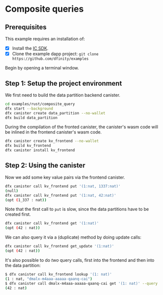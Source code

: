# Composite queries

## Prerequisites
This example requires an installation of:

- [x] Install the [IC SDK](https://internetcomputer.org/docs/current/developer-docs/setup/install/index.mdx).
- [x] Clone the example dapp project: `git clone https://github.com/dfinity/examples`

Begin by opening a terminal window.

## Step 1: Setup the project environment

We first need to build the data partition backend canister.

```bash
cd examples/rust/composite_query
dfx start --background
dfx canister create data_partition --no-wallet
dfx build data_partition
```

During the compilation of the fronted canister, the canister's wasm code will be inlined in the frontend canister's wasm code.

```bash
dfx canister create kv_frontend --no-wallet
dfx build kv_frontend
dfx canister install kv_frontend
```

## Step 2: Using the canister

Now we add some key value pairs via the frontend canister.

```bash
dfx canister call kv_frontend put '(1:nat, 1337:nat)'
(null)
dfx canister call kv_frontend put '(1:nat, 42:nat)'
(opt (1_337 : nat))
```

Note that the first call to `put` is slow, since the data partitions have to be created first.

```bash
dfx canister call kv_frontend get '(1:nat)'
(opt (42 : nat))
```

We can also query it via a (duplicate) method by doing update calls:

```bash
dfx canister call kv_frontend get_update '(1:nat)'
(opt (42 : nat))
```

It's also possible to do *two* query calls, first into the frontend and then into the data partition:

```bash
$ dfx canister call kv_frontend lookup '(1: nat)'
(1 : nat, "dmalx-m4aaa-aaaaa-qaanq-cai")
$ dfx canister call dmalx-m4aaa-aaaaa-qaanq-cai get '(1: nat)' --query
(42 : nat)
```
